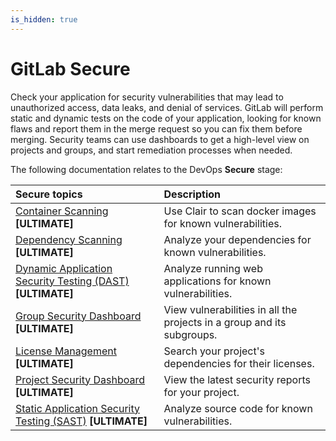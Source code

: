 ```yaml
---
is_hidden: true
---
```


# GitLab Secure

Check your application for security vulnerabilities that may lead to unauthorized access,
data leaks, and denial of services. GitLab will perform static and dynamic tests on the
code of your application, looking for known flaws and report them in the merge request
so you can fix them before merging. Security teams can use dashboards to get a
high-level view on projects and groups, and start remediation processes when needed.

The following documentation relates to the DevOps **Secure** stage:

| Secure topics                                                                                   | Description                                                            |
|:------------------------------------------------------------------------------------------------|:-----------------------------------------------------------------------|
| [Container Scanning](container_scanning/index.md) **[ULTIMATE]**            | Use Clair to scan docker images for known vulnerabilities.             |
| [Dependency Scanning](../project/merge_requests/dependency_scanning.md) **[ULTIMATE]**          | Analyze your dependencies for known vulnerabilities.                   |
| [Dynamic Application Security Testing (DAST)](../project/merge_requests/dast.md) **[ULTIMATE]** | Analyze running web applications for known vulnerabilities.            |
| [Group Security Dashboard](../group/security_dashboard/index.md) **[ULTIMATE]**                 | View vulnerabilities in all the projects in a group and its subgroups. |
| [License Management](../project/merge_requests/license_management.md) **[ULTIMATE]**            | Search your project's dependencies for their licenses.                 |
| [Project Security Dashboard](../project/security_dashboard.md) **[ULTIMATE]**                   | View the latest security reports for your project.                     |
| [Static Application Security Testing (SAST)](../project/merge_requests/sast.md) **[ULTIMATE]**  | Analyze source code for known vulnerabilities.                         |
